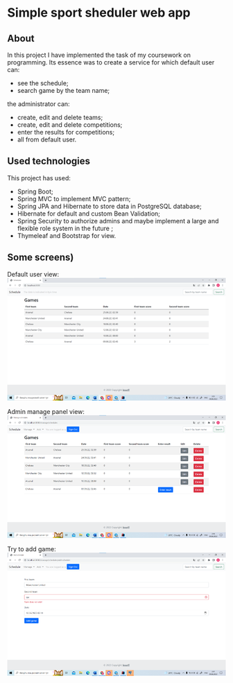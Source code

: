 # Simple sport sheduler web app


## About
In this project I have implemented the task of my coursework on programming. Its essence was to create a service for which
default user can:
* see the schedule; 
* search game by the team name;
 
the administrator can:

* create, edit and delete teams; 
* create, edit and delete competitions; 
* enter the results for competitions;
* all from default user.

## Used technologies
This project has used:
* Spring Boot; 
* Spring MVC to implement MVC pattern;
*  Spring JPA and Hibernate to store data in PostgreSQL database; 
*  Hibernate for default and custom Bean Validation; 
* Spring Security to authorize admins and maybe implement a large and flexible role system in the future ;
* Thymeleaf and Bootstrap for view.

## Some screens) 
Default user view:
![index page](https://github.com/knurff/Schedule-of-sports-competitions-Project/blob/main/readme_images/index.png?raw=true)

Admin manage panel view:
![agmin page](https://github.com/knurff/Schedule-of-sports-competitions-Project/blob/main/readme_images/admin_view.png?raw=true)

Try to add game:
![add page](https://github.com/knurff/Schedule-of-sports-competitions-Project/blob/main/readme_images/adding_with_validation.png?raw=true)








